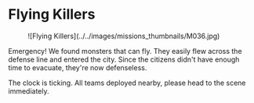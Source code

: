 # Flying Killers

<figure markdown>
  ![Flying Killers](../../images/missions_thumbnails/M036.jpg)
</figure>

Emergency! We found monsters that can fly.
They easily flew across the defense line and entered the city. Since the citizens didn't have enough time to evacuate, they're now defenseless.

The clock is ticking. All teams deployed nearby, please head to the scene immediately.
